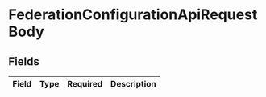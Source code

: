 # FederationConfigurationApiRequestBody


## Fields

| Field       | Type        | Required    | Description |
| ----------- | ----------- | ----------- | ----------- |